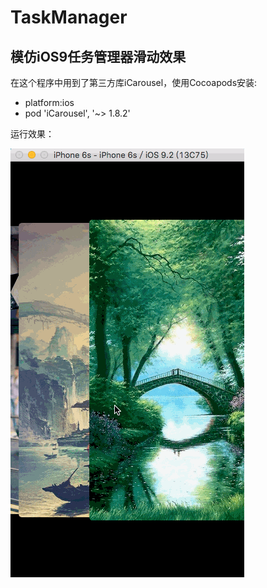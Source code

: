# TaskManager
## 模仿iOS9任务管理器滑动效果

在这个程序中用到了第三方库iCarousel，使用Cocoapods安装:

- platform:ios
- pod 'iCarousel', '~> 1.8.2'


运行效果：

![](https://raw.githubusercontent.com/AbelSu131/TaskManager/master/task.gif)
